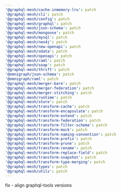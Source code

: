 ```yaml
---
'@graphql-mesh/cache-inmemory-lru': patch
'@graphql-mesh/cli': patch
'@graphql-mesh/config': patch
'@graphql-mesh/graphql': patch
'@graphql-mesh/json-schema': patch
'@graphql-mesh/mongoose': patch
'@graphql-mesh/mysql': patch
'@graphql-mesh/neo4j': patch
'@graphql-mesh/new-openapi': patch
'@graphql-mesh/odata': patch
'@graphql-mesh/openapi': patch
'@graphql-mesh/raml': patch
'@graphql-mesh/soap': patch
'@graphql-mesh/thrift': patch
'@omnigraph/json-schema': patch
'@omnigraph/raml': patch
'@graphql-mesh/merger-bare': patch
'@graphql-mesh/merger-federation': patch
'@graphql-mesh/merger-stitching': patch
'@graphql-mesh/runtime': patch
'@graphql-mesh/store': patch
'@graphql-mesh/transform-cache': patch
'@graphql-mesh/transform-encapsulate': patch
'@graphql-mesh/transform-extend': patch
'@graphql-mesh/transform-federation': patch
'@graphql-mesh/transform-filter-schema': patch
'@graphql-mesh/transform-mock': patch
'@graphql-mesh/transform-naming-convention': patch
'@graphql-mesh/transform-prefix': patch
'@graphql-mesh/transform-prune': patch
'@graphql-mesh/transform-rename': patch
'@graphql-mesh/transform-replace-field': patch
'@graphql-mesh/transform-snapshot': patch
'@graphql-mesh/transform-type-merging': patch
'@graphql-mesh/types': patch
'@graphql-mesh/utils': patch
---
```


fix - align graphql-tools versions
